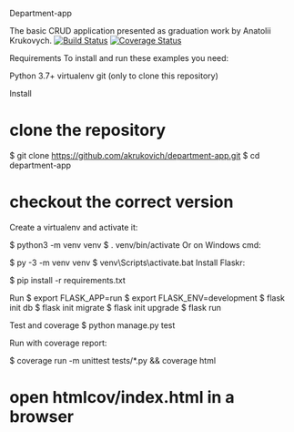 Department-app

The basic CRUD application presented as graduation work by Anatolii Krukovych.
[![Build Status](https://travis-ci.com/akrukovich/department-app.svg?branch=master)](https://travis-ci.com/akrukovich/department-app)
[![Coverage Status](https://coveralls.io/repos/github/akrukovich/department-app/badge.svg?branch=feature)](https://coveralls.io/github/akrukovich/department-app?branch=feature)

Requirements
To install and run these examples you need:

Python 3.7+
virtualenv 
git (only to clone this repository)

Install
# clone the repository
$ git clone https://github.com/akrukovich/department-app.git
$ cd department-app
# checkout the correct version

Create a virtualenv and activate it:

$ python3 -m venv venv
$ . venv/bin/activate
Or on Windows cmd:

$ py -3 -m venv venv
$ venv\Scripts\activate.bat
Install Flaskr:

$ pip install -r requirements.txt

Run
$ export FLASK_APP=run
$ export FLASK_ENV=development
$ flask init db
$ flask init migrate
$ flask init upgrade
$ flask run

Test and coverage
$ python manage.py test

Run with coverage report:

$ coverage run -m unittest tests/*.py && coverage html

# open htmlcov/index.html in a browser
